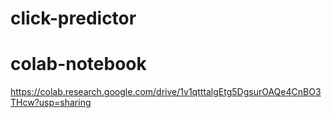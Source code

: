 # click-predictor

# colab-notebook
  https://colab.research.google.com/drive/1v1qtttalgEtg5DgsurOAQe4CnBO3THcw?usp=sharing
